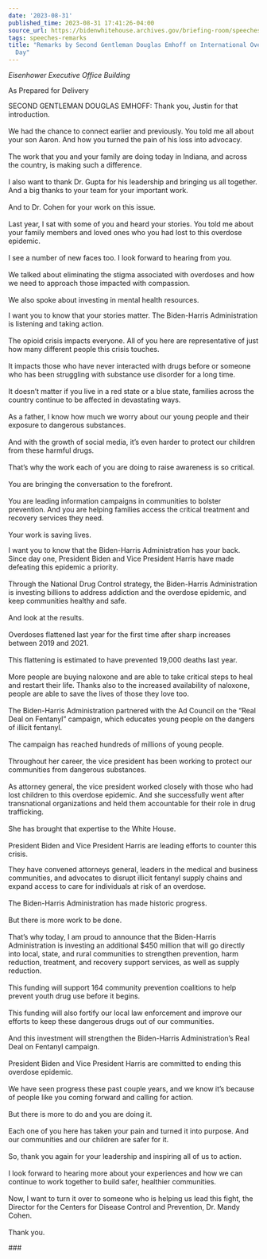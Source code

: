 ```yaml
---
date: '2023-08-31'
published_time: 2023-08-31 17:41:26-04:00
source_url: https://bidenwhitehouse.archives.gov/briefing-room/speeches-remarks/2023/08/31/remarks-by-second-gentleman-douglas-emhoff-on-international-overdose-awareness-day/
tags: speeches-remarks
title: "Remarks by Second Gentleman Douglas Emhoff on International Overdose Awareness\_\
  Day"
---
```

 
*Eisenhower Executive Office Building*  
  
As Prepared for Delivery

SECOND GENTLEMAN DOUGLAS EMHOFF: Thank you, Justin for that
introduction.  
   
We had the chance to connect earlier and previously. You told me all
about your son Aaron. And how you turned the pain of his loss into
advocacy.  
   
The work that you and your family are doing today in Indiana, and across
the country, is making such a difference.  
   
I also want to thank Dr. Gupta for his leadership and bringing us all
together. And a big thanks to your team for your important work.  
   
And to Dr. Cohen for your work on this issue.  
   
Last year, I sat with some of you and heard your stories. You told me
about your family members and loved ones who you had lost to this
overdose epidemic.  
   
I see a number of new faces too. I look forward to hearing from you.  
   
We talked about eliminating the stigma associated with overdoses and how
we need to approach those impacted with compassion.  
   
We also spoke about investing in mental health resources.  
  
I want you to know that your stories matter. The Biden-Harris
Administration is listening and taking action.  
   
The opioid crisis impacts everyone. All of you here are representative
of just how many different people this crisis touches.  
   
It impacts those who have never interacted with drugs before or someone
who has been struggling with substance use disorder for a long time.  
   
It doesn’t matter if you live in a red state or a blue state, families
across the country continue to be affected in devastating ways.  
   
As a father, I know how much we worry about our young people and their
exposure to dangerous substances.  
   
And with the growth of social media, it’s even harder to protect our
children from these harmful drugs.  
   
That’s why the work each of you are doing to raise awareness is so
critical.  
   
You are bringing the conversation to the forefront.  
   
You are leading information campaigns in communities to bolster
prevention. And you are helping families access the critical treatment
and recovery services they need.  
   
Your work is saving lives.  
  
I want you to know that the Biden-Harris Administration has your back.
Since day one, President Biden and Vice President Harris have made
defeating this epidemic a priority.  
   
Through the National Drug Control strategy, the Biden-Harris
Administration is investing billions to address addiction and the
overdose epidemic, and keep communities healthy and safe.  
   
And look at the results.  
   
Overdoses flattened last year for the first time after sharp increases
between 2019 and 2021.  
   
This flattening is estimated to have prevented 19,000 deaths last
year.  
   
More people are buying naloxone and are able to take critical steps to
heal and restart their life. Thanks also to the increased availability
of naloxone, people are able to save the lives of those they love
too.   
   
The Biden-Harris Administration partnered with the Ad Council on the
“Real Deal on Fentanyl” campaign, which educates young people on the
dangers of illicit fentanyl.  
   
The campaign has reached hundreds of millions of young people.  
   
Throughout her career, the vice president has been working to protect
our communities from dangerous substances.   
   
As attorney general, the vice president worked closely with those who
had lost children to this overdose epidemic. And she successfully went
after transnational organizations and held them accountable for their
role in drug trafficking.  
   
She has brought that expertise to the White House.  
   
President Biden and Vice President Harris are leading efforts to counter
this crisis.  
  
They have convened attorneys general, leaders in the medical and
business communities, and advocates to disrupt illicit fentanyl supply
chains and expand access to care for individuals at risk of an
overdose.  
   
The Biden-Harris Administration has made historic progress.  
   
But there is more work to be done.  
   
That’s why today, I am proud to announce that the Biden-Harris
Administration is investing an additional $450 million that will go
directly into local, state, and rural communities to strengthen
prevention, harm reduction, treatment, and recovery support services, as
well as supply reduction.  
   
This funding will support 164 community prevention coalitions to help
prevent youth drug use before it begins.  
   
This funding will also fortify our local law enforcement and improve our
efforts to keep these dangerous drugs out of our communities.  
   
And this investment will strengthen the Biden-Harris Administration’s
Real Deal on Fentanyl campaign.  
   
President Biden and Vice President Harris are committed to ending this
overdose epidemic.  
   
We have seen progress these past couple years, and we know it’s because
of people like you coming forward and calling for action.  
   
But there is more to do and you are doing it.  
   
Each one of you here has taken your pain and turned it into purpose. And
our communities and our children are safer for it.  
   
So, thank you again for your leadership and inspiring all of us to
action.  
   
I look forward to hearing more about your experiences and how we can
continue to work together to build safer, healthier communities.  
   
Now, I want to turn it over to someone who is helping us lead this
fight, the Director for the Centers for Disease Control and Prevention,
Dr. Mandy Cohen.  
   
Thank you.

\###
